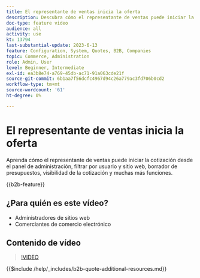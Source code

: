 ```yaml
---
title: El representante de ventas inicia la oferta
description: Descubra cómo el representante de ventas puede iniciar la cotización desde el administrador de Adobe Commerce
doc-type: feature video
audience: all
activity: use
kt: 13794
last-substantial-update: 2023-6-13
feature: Configuration, System, Quotes, B2B, Companies
topic: Commerce, Administration
role: Admin, User
level: Beginner, Intermediate
exl-id: ea3b8e74-a769-45db-ac71-91a063cde21f
source-git-commit: 6b1aa7f56dcfc4967d94c26a779ac3fd706b0cd2
workflow-type: tm+mt
source-wordcount: '61'
ht-degree: 0%

---
```


# El representante de ventas inicia la oferta

Aprenda cómo el representante de ventas puede iniciar la cotización desde el panel de administración, filtrar por usuario y sitio web, borrador de presupuestos, visibilidad de la cotización y muchas más funciones.

{{b2b-feature}}

## ¿Para quién es este vídeo?

- Administradores de sitios web
- Comerciantes de comercio electrónico

## Contenido de vídeo

>[!VIDEO](https://video.tv.adobe.com/v/3420390?learn=on)

{{$include /help/_includes/b2b-quote-additional-resources.md}}
